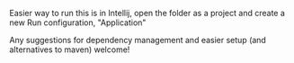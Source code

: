 Easier way to run this is in Intellij, open the folder as a project and create a new Run configuration, "Application"

Any suggestions for dependency management and easier setup (and alternatives to maven) welcome! 